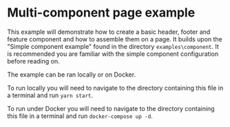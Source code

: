 # Multi-component page example

This example will demonstrate how to create a basic header, footer and feature component and how to assemble them on a page.
It builds upon the "Simple component example" found in the directory `examples\component`.
It is recommended you are familiar with the simple component configuration before reading on. 

The example can be ran locally or on Docker.

To run locally you will need to navigate to the directory containing this file in a terminal and run `yarn start`.

To run under Docker you will need to navigate to the directory containing this file in a terminal and run `docker-compose up -d`.
